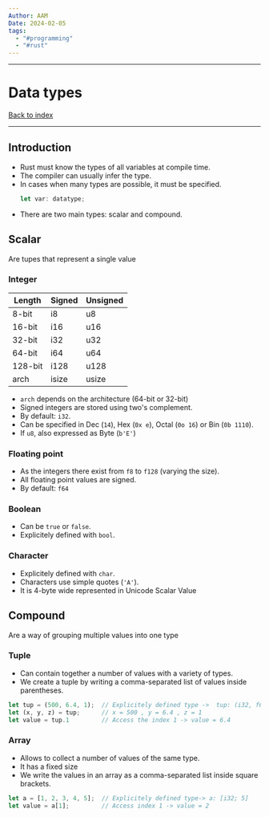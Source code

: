 ```yaml
---
Author: AAM
Date: 2024-02-05
tags:
  - "#programming"
  - "#rust"
---
```

---
# Data types

[Back to index](../RUST.md)

---

## Introduction

- Rust must know the types of all variables at compile time.
- The compiler can usually infer the type.
- In cases when many types are possible, it must be specified.
    ```Rust
    let var: datatype;
    ```
- There are two main types: scalar and compound.

## Scalar
Are tupes that represent a single value

### Integer
|Length   | Signed | Unsigned |
|---------|--------|----------|
| 8-bit   | i8     | u8       |
| 16-bit  | i16    | u16      |
| 32-bit  | i32    | u32      |
| 64-bit  | i64    | u64      |
| 128-bit | i128   | u128     |
| arch    | isize  | usize    |

- `arch` depends on the architecture (64-bit or 32-bit)
- Signed integers are stored using two's complement.
- By default: `i32`.
- Can be specified in Dec (`14`), Hex (`0x e`), Octal (`0o 16`) or Bin (`0b 1110`).
- If `u8`, also expressed as Byte (`b'E'`)

### Floating point
- As the integers there exist from `f8` to `f128` (varying the size).
- All floating point values are signed.
- By default: `f64`

### Boolean
- Can be `true` or `false`.
- Explicitely defined with `bool`.

### Character
- Explicitely defined with `char`.
- Characters use simple quotes (`'A'`).
- It is 4-byte wide represented in Unicode Scalar Value

## Compound
Are a way of grouping multiple values into one type

### Tuple
- Can contain together a number of values with a variety of types.
- We create a tuple by writing a comma-separated list of values inside parentheses.

```Rust
let tup = (500, 6.4, 1);  // Explicitely defined type ->  tup: (i32, f64, u8)
let (x, y, z) = tup;      // x = 500 , y = 6.4 , z = 1
let value = tup.1         // Access the index 1 -> value = 6.4
```

### Array
- Allows to collect a number of values of the same type.
- It has a fixed size
- We write the values in an array as a comma-separated list inside square brackets.

```Rust
let a = [1, 2, 3, 4, 5];  // Explicitely defined type-> a: [i32; 5]
let value = a[1];         // Access index 1 -> value = 2
```
